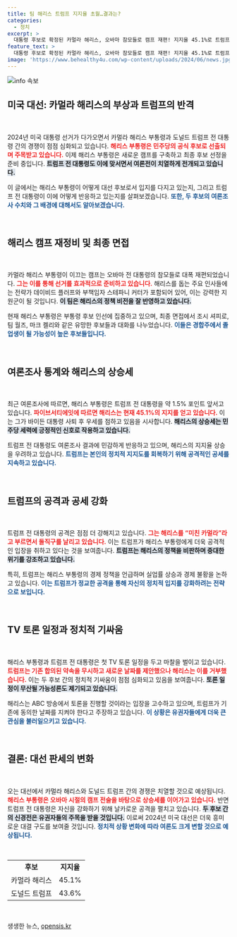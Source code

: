 ```yaml
---
title: 팀 해리스 트럼프 지지율 초월…결과는?
categories:
  - 정치
excerpt: >
  대통령 후보로 확정된 카멀라 해리스, 오바마 참모들로 캠프 재편! 지지율 45.1%로 트럼프를 역전하며 대선 결전 준비! TV토론을 둘러싼 신경전도 치열해지며, 해리스의 맞대응이 주목받고 있다.
feature_text: >
  대통령 후보로 확정된 카멀라 해리스, 오바마 참모들로 캠프 재편! 지지율 45.1%로 트럼프를 역전하며 대선 결전 준비! TV토론을 둘러싼 신경전도 치열해지며, 해리스의 맞대응이 주목받고 있다.
image: 'https://www.behealthy4u.com/wp-content/uploads/2024/06/news.jpg'
---
```


<p><img src="https://www.behealthy4u.com/wp-content/uploads/2024/06/news.jpg" alt="info 속보" /></p>

<h2 data-ke-size="size26">미국 대선: 카멀라 해리스의 부상과 트럼프의 반격</h2>

<p data-ke-size="size16">&nbsp;</p>

<p data-ke-size="size16">2024년 미국 대통령 선거가 다가오면서 카멀라 해리스 부통령과 도널드 트럼프 전 대통령 간의 경쟁이 점점 심화되고 있습니다. <b><span style="color: #ee2323;">해리스 부통령은 민주당의 공식 후보로 선출되며 주목받고 있습니다.</span></b> 이제 해리스 부통령은 새로운 캠프를 구축하고 최종 후보 선정을 준비 중입니다. <b><span style="background-color: #21538527;">트럼프 전 대통령도 이에 맞서면서 여론전이 치열하게 전개되고 있습니다.</span></b> </p>

<p data-ke-size="size16">이 글에서는 해리스 부통령이 어떻게 대선 후보로서 입지를 다지고 있는지, 그리고 트럼프 전 대통령이 이에 어떻게 반응하고 있는지를 살펴보겠습니다. <b><span style="color: #1a5490;">또한, 두 후보의 여론조사 수치와 그 배경에 대해서도 알아보겠습니다.</span></b></p>

<p data-ke-size="size16">&nbsp;</p>

<h2 data-ke-size="size26">해리스 캠프 재정비 및 최종 면접</h2>

<p data-ke-size="size16">&nbsp;</p>

<p data-ke-size="size16">카멀라 해리스 부통령이 이끄는 캠프는 오바마 전 대통령의 참모들로 대폭 재편되었습니다. <b><span style="color: #ee2323;">그는 이를 통해 선거를 효과적으로 준비하고 있습니다.</span></b> 해리스를 돕는 주요 인사들에는 전략가 데이비드 플러프와 부책임자 스테파니 커터가 포함되어 있어, 이는 강력한 지원군이 될 것입니다. <b><span style="background-color: #21538527;">이 팀은 해리스의 정책 비전을 잘 반영하고 있습니다.</span></b> </p>

<p data-ke-size="size16">현재 해리스 부통령은 부통령 후보 인선에 집중하고 있으며, 최종 면접에서 조시 셔피로, 팀 월즈, 마크 켈리와 같은 유망한 후보들과 대화를 나누었습니다. <b><span style="color: #1a5490;">이들은 경합주에서 졸업생이 될 가능성이 높은 후보들입니다.</span></b></p>

<p data-ke-size="size16">&nbsp;</p>

<h2 data-ke-size="size26">여론조사 통계와 해리스의 상승세</h2>

<p data-ke-size="size16">&nbsp;</p>

<p data-ke-size="size16">최근 여론조사에 따르면, 해리스 부통령은 트럼프 전 대통령을 약 1.5% 포인트 앞서고 있습니다. <b><span style="color: #ee2323;">파이브서티에잇에 따르면 해리스는 현재 45.1%의 지지를 얻고 있습니다.</span></b> 이는 그가 바이든 대통령 사퇴 후 우세를 점하고 있음을 시사합니다. <b><span style="background-color: #21538527;">해리스의 상승세는 민주당 세력에 긍정적인 신호로 작용하고 있습니다.</span></b> </p>

<p data-ke-size="size16">트럼프 전 대통령도 여론조사 결과에 민감하게 반응하고 있으며, 해리스의 지지율 상승을 우려하고 있습니다. <b><span style="color: #1a5490;">트럼프는 본인의 정치적 지지도를 회복하기 위해 공격적인 공세를 지속하고 있습니다.</span></b></p>

<p data-ke-size="size16">&nbsp;</p>

<h2 data-ke-size="size26">트럼프의 공격과 공세 강화</h2>

<p data-ke-size="size16">&nbsp;</p>

<p data-ke-size="size16">트럼프 전 대통령의 공격은 점점 더 강해지고 있습니다. <b><span style="color: #ee2323;">그는 해리스를 “미친 카멀라”라고 부르면서 돌직구를 날리고 있습니다.</span></b> 이는 트럼프가 해리스 부통령에게 더욱 공격적인 입장을 취하고 있다는 것을 보여줍니다. <b><span style="background-color: #21538527;">트럼프는 해리스의 정책을 비판하며 중대한 위기를 강조하고 있습니다.</span></b> </p>

<p data-ke-size="size16">특히, 트럼프는 해리스 부통령의 경제 정책을 언급하며 실업률 상승과 경제 불황을 논하고 있습니다. <b><span style="color: #1a5490;">이는 트럼프가 정교한 공격을 통해 자신의 정치적 입지를 강화하려는 전략으로 보입니다.</span></b></p>

<p data-ke-size="size16">&nbsp;</p>

<h2 data-ke-size="size26">TV 토론 일정과 정치적 기싸움</h2>

<p data-ke-size="size16">&nbsp;</p>

<p data-ke-size="size16">해리스 부통령과 트럼프 전 대통령은 첫 TV 토론 일정을 두고 마찰을 벌이고 있습니다. <b><span style="color: #ee2323;">트럼프는 기존 합의된 약속을 무시하고 새로운 날짜를 제안했으나 해리스는 이를 거부했습니다.</span></b> 이는 두 후보 간의 정치적 기싸움이 점점 심화되고 있음을 보여줍니다. <b><span style="background-color: #21538527;">토론 일정이 무산될 가능성론도 제기되고 있습니다.</span></b> </p>

<p data-ke-size="size16">해리스는 ABC 방송에서 토론을 진행할 것이라는 입장을 고수하고 있으며, 트럼프가 기존에 동의한 날짜를 지켜야 한다고 주장하고 있습니다. <b><span style="color: #1a5490;"> 이 상황은 유권자들에게 더욱 큰 관심을 불러일으키고 있습니다.</span></b></p>

<p data-ke-size="size16">&nbsp;</p>

<h2 data-ke-size="size26">결론: 대선 판세의 변화</h2>

<p data-ke-size="size16">&nbsp;</p>

<p data-ke-size="size16">오는 대선에서 카멀라 해리스와 도널드 트럼프 간의 경쟁은 치열할 것으로 예상됩니다. <b><span style="color: #ee2323;">해리스 부통령은 오바마 시절의 캠프 전술을 바탕으로 상승세를 이어가고 있습니다.</span></b> 반면 트럼프 전 대통령은 자신을 강화하기 위해 날카로운 공격을 펼치고 있습니다. <b><span style="background-color: #21538527;">두 후보 간의 신경전은 유권자들의 주목을 받을 것입니다.</span></b> 이로써 2024년 미국 대선은 더욱 흥미로운 대결 구도를 보여줄 것입니다.  <b><span style="color: #1a5490;">정치적 상황 변화에 따라 여론도 크게 변할 것으로 예상됩니다.</span></b></p>

<p data-ke-size="size16">&nbsp;</p>

<table>
    <tr>
        <td style="text-align: center; height: 17px;"><b>후보</b></td>
        <td style="text-align: center; height: 17px;"><b>지지율</b></td>
    </tr>
    <tr>
        <td style="text-align: center; height: 17px;">카멀라 해리스</td>
        <td style="text-align: center; height: 17px;">45.1%</td>
    </tr>
    <tr>
        <td style="text-align: center; height: 17px;">도널드 트럼프</td>
        <td style="text-align: center; height: 17px;">43.6%</td>
    </tr>
</table>

<p data-ke-size="size16">&nbsp;</p>
생생한 뉴스, <a href="https://opensis.kr" rel="dofollow">opensis.kr</a>


